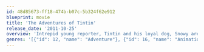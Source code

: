```yaml
---
id: 48d85673-ff18-474b-b07c-5b324f62e912
blueprint: movie
title: 'The Adventures of Tintin'
release_date: '2011-10-25'
overview: 'Intrepid young reporter, Tintin and his loyal dog, Snowy are thrust into a world of high adventure when they discover a ship carrying an explosive secret. As Tintin is drawn into a centuries-old mystery, Ivan Ivanovitch Sakharine suspects him of stealing a priceless treasure. Tintin and Snowy, with the help of salty, cantankerous Captain Haddock and bumbling detectives, Thompson &amp; Thomson, travel half the world, one step ahead of their enemies as Tintin endeavors to find The Unicorn, a sunken ship that may hold a vast fortune, but also an ancient curse.'
genres: '[{"id": 12, "name": "Adventure"}, {"id": 16, "name": "Animation"}, {"id": 9648, "name": "Mystery"}]'
---
```

